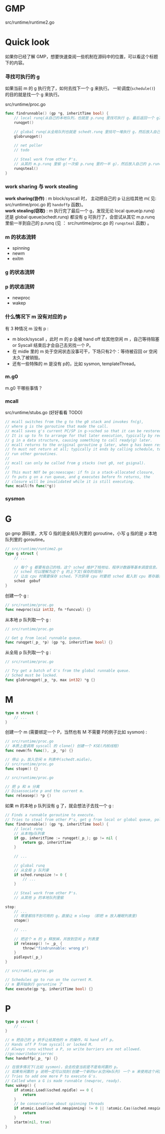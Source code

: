# GMP  

src/runtime/runtime2.go  

# Quick look

如果你已经了解 GMP，想要快速查阅一些机制在源码中的位置，可以看这个标题下的内容。  

### 寻找可执行的 g   

如果当前 m 的 g 执行完了，如何去找下一个 g 来执行。 一轮调度(`schedule()`) 的目的就是找一个 g 来执行。  

src/runtime/proc.go 
```go
func findrunnable() (gp *g, inheritTime bool) {
    // local runq(从自己的本地队列，也就是 p.runq 里找可执行 g，最后返回一个 g)  
    runqget()
	
    // global runq(从全局队列也就是 schedt.runq 里找可一堆执行 g，然后放入自己的 p.runq，最后返回一个 g)
    globrunqget()
    
    // net poller 
    // todo  
    
    // Steal work from other P's.
    // 从其的 m.p.runq 里偷 g(一次偷 p.runq 里的一半 g)，然后放入自己的 p.runq，最后返回一个 g 
    runqsteal()
}
```
### work sharing 与 work stealing  

**work sharing(协作)** : m block/syscall 时， 主动把自己的 p 让出给其他 m( 见: src/runtime/proc.go 的 `handoffp` 函数)。   
**work stealing(窃取)** : m 执行完了最后一个 g，发现无论 local queue(p.runq) 还是 global queue(schedt.runq) 都没有 g 可执行了，会尝试从其它 m.p.runq 里偷一半到自己的 p.runq (见 ： src/runtime/proc.go 的 `runqsteal` 函数) 。  
  

### m 的状态流转  

* spinning  
* newm 
* exitm  

### g 的状态流转  


### p 的状态流转 

* newproc   
* wakep

### 什么情况下 m 没有对应的 p


有 3 种情况 m 没有 p :  

* m block/syscall ，此时 m 的 p 会被 hand off 给其他空闲 m ，自己等待阻塞 or Syscall 结束后才会自己去另找一个 P。  
* 在 midle 里的 m 处于空闲状态没事可干，下场只有2个：等待被召回 or 空闲太久了被销毁。     
* 还有一些特殊的 m  是没有 p的，比如 sysmon, templateThread。

### m.g0 

m.g0 干哪些事情？ 

### mcall

src/runtime/stubs.go (好好看看 TODO)

```go
// mcall switches from the g to the g0 stack and invokes fn(g),
// where g is the goroutine that made the call.
// mcall saves g's current PC/SP in g->sched so that it can be restored later.
// It is up to fn to arrange for that later execution, typically by recording
// g in a data structure, causing something to call ready(g) later.
// mcall returns to the original goroutine g later, when g has been rescheduled.
// fn must not return at all; typically it ends by calling schedule, to let the m
// run other goroutines.
//
// mcall can only be called from g stacks (not g0, not gsignal).
//
// This must NOT be go:noescape: if fn is a stack-allocated closure,
// fn puts g on a run queue, and g executes before fn returns, the
// closure will be invalidated while it is still executing.
func mcall(fn func(*g))
```


### sysmon  





# G  

go gmp 源码里，大写 G 指的是全局队列里的 goroutine，小写 g 指的是 p 本地队列里的 goroutine。  

```go
// src/runtime/runtime2.go
type g struct {
    // ...
    
    // 每个 g 都要有自己的栈，这个 sched 维护了栈地址、程序计数器等基本调度信息。 
    // sched 可以理解为这个 g 的上下文(保存的现场)   
    // 让出 cpu 时需要保存 sched，下次获得 cpu 时要把 sched 载入到 cpu 寄存器里   
    sched  gobuf 
}
```
创建一个 g :  
```go
// src/runtime/proc.go  
func newproc(siz int32, fn *funcval) {}
```

从本地 p 队列取一个 g :  
```go
// src/runtime/proc.go

// Get g from local runnable queue.
func runqget(_p_ *p) (gp *g, inheritTime bool) {}
```

从全局 p 队列取一个 g : 
```go
// src/runtime/proc.go

// Try get a batch of G's from the global runnable queue.
// Sched must be locked.
func globrunqget(_p_ *p, max int32) *g {}
```

# M 
```go
type m struct {
    // ...	
}
```

创建一个 m (需要绑定一个 P，当然也有 M 不需要 P的例子比如 sysmon) :     

```go
// src/runtime/proc.go  
// 本质上是调用 syscall 的 clone() 创建一个 KSE(内核线程)  
func newm(fn func(), _p_ *p) {}
```

```go
// 停止 p，放入空闲 m 列表中(schedt.midle)。 
// src/runtime/proc.go  
func stopm() {}
```

```go
// src/runtime/proc.go  

// 把 p 和 m 分离
// Disassociate p and the current m.
func releasep() *p {)
```

如果 m 的本地 p 队列没有 g 了，就会想法子去找一个 g :  
```go
// Finds a runnable goroutine to execute.
// Tries to steal from other P's, get g from local or global queue, poll network.
func findrunnable() (gp *g, inheritTime bool) {
    // local runq 
    // 从本地p队列拿 
    if gp, inheritTime := runqget(_p_); gp != nil {
        return gp, inheritTime
    }
    
    // ... 
    
    // global runq 
    // 从全局 p 队列拿 
    if sched.runqsize != 0 {
        // ... 
    }
    
    // Steal work from other P's.
    // 从其他 p 的本地队列里偷 
    
stop:
    // ... 
    // 哪里都找不到可用的 g，直接让 m sleep （即把 m 放入睡眠列表里)
    stopm()
    
    // ... 
    
    // 把这个 m 的 p 释放掉，并放到空闲 p 列表里  
    if releasep() != _p_ {
        throw("findrunnable: wrong p")
    }
    pidleput(_p_)
}
```

```go
// src/rumti,e/proc.go

// Schedules gp to run on the current M.
// m 要开始执行 goruntine 了
func execute(gp *g, inheritTime bool) {}
```

# P  
```go
type p struct {
    // ...
}
```

```go 
// m 把自己的 p 拱手让给其他的 m 的操作，叫 hand off p。  
// Hands off P from syscall or locked M.
// Always runs without a P, so write barriers are not allowed.
//go:nowritebarrierrec 
func handoffp(_p_ *p) {}
```

```go
// 在很多情况下(比如 sysmon)，会去检查当前是不是有闲置的 p。  
// 如果有闲置的 p 说明一定可以找到(创建一个新的or从空闲m队列) 一个 m 来使用这个闲置的 p。 因为 m 和 p 是一一对应的嘛  
// Tries to add one more P to execute G's.
// Called when a G is made runnable (newproc, ready).
func wakep() {
    if atomic.Load(&sched.npidle) == 0 {
        return
    }
    // be conservative about spinning threads
    if atomic.Load(&sched.nmspinning) != 0 || !atomic.Cas(&sched.nmspinning, 0, 1) {
        return
    }
    startm(nil, true)
}
```





